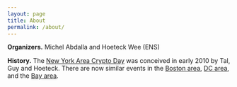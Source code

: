 ```yaml
---
layout: page
title: About
permalink: /about/
---
```


**Organizers.**
Michel Abdalla and Hoeteck Wee (ENS)

**History.**
The [New York Area Crypto Day](https://nycryptoday.wordpress.com/) was conceived in early 2010 by Tal, Guy and Hoeteck. There are now similar events in the [Boston area](https://bostoncryptoday.wordpress.com), [DC area](https://dcareacryptoday.wordpress.com/), and the [Bay area](https://sites.google.com/site/bayareacryptoday).

